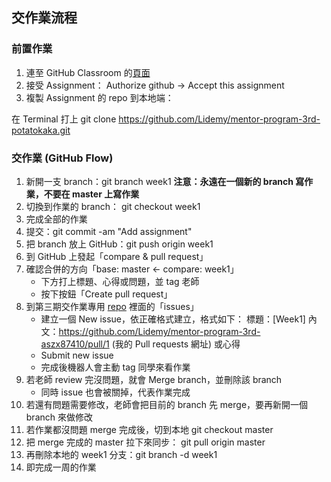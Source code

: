 ## 交作業流程

### 前置作業
1. 連至 GitHub Classroom 的[頁面](https://classroom.github.com/a/V4hZopA2)
2. 接受 Assignment： Authorize github → Accept this assignment
3. 複製 Assignment 的 repo 到本地端：

在 Terminal 打上 git clone https://github.com/Lidemy/mentor-program-3rd-potatokaka.git

### 交作業 (GitHub Flow)
1. 新開一支 branch：git branch week1
**注意：永遠在一個新的 branch 寫作業，不要在 master 上寫作業**
2. 切換到作業的 branch： git checkout week1 
3. 完成全部的作業
4. 提交：git commit -am "Add assignment"
5. 把 branch 放上 GitHub：git push origin week1
6. 到 GitHub 上發起「compare & pull request」
7. 確認合併的方向「base: master ← compare: week1」
    - 下方打上標題、心得或問題，並 tag 老師
    - 按下按鈕「Create pull request」
8. 到第三期交作業專用 [repo](https://github.com/Lidemy/homeworks-3rd) 裡面的「issues」 
    - 建立一個 New issue，依正確格式建立，格式如下：
        標題：[Week1]
        內文：https://github.com/Lidemy/mentor-program-3rd-aszx87410/pull/1 (我的 Pull requests 網址) 或心得
    - Submit new issue
    - 完成後機器人會主動 tag 同學來看作業
9. 若老師 review 完沒問題，就會 Merge branch，並刪除該 branch
    - 同時 issue 也會被關掉，代表作業完成
10. 若還有問題需要修改，老師會把目前的 branch 先 merge，要再新開一個 branch 來做修改
11. 若作業都沒問題 merge 完成後，切到本地 git checkout master
12. 把 merge 完成的 master 拉下來同步： git pull origin master
13. 再刪除本地的 week1 分支：git branch -d week1
14. 即完成一周的作業

